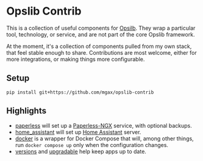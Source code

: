 # Opslib Contrib

This is a collection of useful components for
[Opsilb](https://github.com/mgax/opslib). They wrap a particular tool,
technology, or service, and are not part of the core Opslib framework.

At the moment, it's a collection of components pulled from my own stack, that
feel stable enough to share. Contributions are most welcome, either for more
integrations, or making things more configurable.

## Setup

```shell
pip install git+https://github.com/mgax/opslib-contrib
```

## Highlights

* [paperless](docs/paperless.md) will set up a
  [Paperless-NGX](https://docs.paperless-ngx.com) service, with optional
  backups.
* [home_assistant](opslib_contrib/home_assistant.py) will set up [Home
  Assistant](https://www.home-assistant.io) server.
* [docker](opslib_contrib/docker.py) is a wrapper for Docker Compose that will,
  among other things, run `docker compose up` only when the configuration
  changes.
* [versions](oslib_contrib/versions.py) and
  [upgradable](oslib_contrib/upgradable.py) help keep apps up to date.
